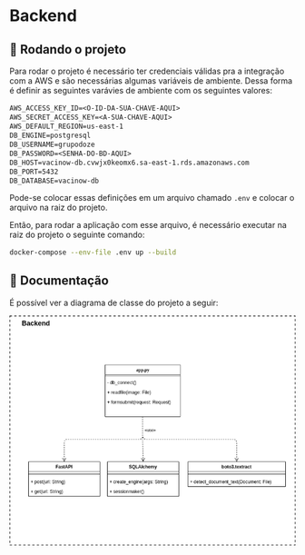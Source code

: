 # Backend

## 🏁 Rodando o projeto

Para rodar o projeto é necessário ter credenciais válidas pra a integração com a AWS e são necessárias algumas variáveis de ambiente. Dessa forma é definir as seguintes varávies de ambiente com os seguintes valores:

```ENV
AWS_ACCESS_KEY_ID=<O-ID-DA-SUA-CHAVE-AQUI>
AWS_SECRET_ACCESS_KEY=<A-SUA-CHAVE-AQUI>
AWS_DEFAULT_REGION=us-east-1
DB_ENGINE=postgresql
DB_USERNAME=grupodoze
DB_PASSWORD=<SENHA-DO-BD-AQUI>
DB_HOST=vacinow-db.cvwjx0keomx6.sa-east-1.rds.amazonaws.com
DB_PORT=5432
DB_DATABASE=vacinow-db
```

Pode-se colocar essas definições em um arquivo chamado `.env` e colocar o arquivo na raiz do projeto.

Então, para rodar a aplicação com esse arquivo, é necessário executar na raiz do projeto o seguinte comando:


```bash
docker-compose --env-file .env up --build
```

## 📝 Documentação

É possível ver a diagrama de classe do projeto a seguir:

![Diagrama de classe do projeto](./assets/diagrama_de_classes.png)